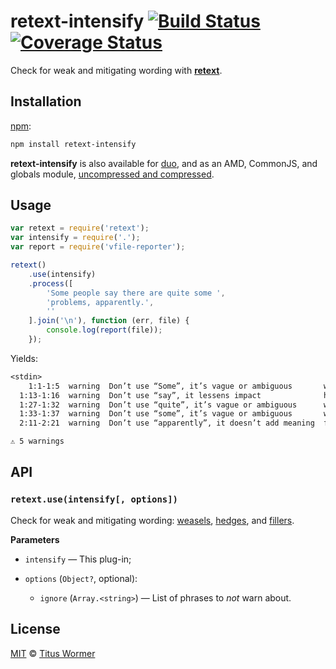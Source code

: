 # retext-intensify [![Build Status][travis-badge]][travis] [![Coverage Status][codecov-badge]][codecov]

Check for weak and mitigating wording with [**retext**][retext].

## Installation

[npm][npm-install]:

```bash
npm install retext-intensify
```

**retext-intensify** is also available for [duo][duo-install], and as an
AMD, CommonJS, and globals module, [uncompressed and compressed][releases].

## Usage

```js
var retext = require('retext');
var intensify = require('.');
var report = require('vfile-reporter');

retext()
    .use(intensify)
    .process([
        'Some people say there are quite some ',
        'problems, apparently.',
        ''
    ].join('\n'), function (err, file) {
        console.log(report(file));
    });
```

Yields:

```txt
<stdin>
    1:1-1:5  warning  Don’t use “Some”, it’s vague or ambiguous       weasel
  1:13-1:16  warning  Don’t use “say”, it lessens impact              hedge
  1:27-1:32  warning  Don’t use “quite”, it’s vague or ambiguous      weasel
  1:33-1:37  warning  Don’t use “some”, it’s vague or ambiguous       weasel
  2:11-2:21  warning  Don’t use “apparently”, it doesn’t add meaning  filler

⚠ 5 warnings
```

## API

### `retext.use(intensify[, options])`

Check for weak and mitigating wording: [weasels][wiki-weasels],
[hedges][wiki-hedges], and [fillers][wiki-fillers].

**Parameters**

*   `intensify` — This plug-in;

*   `options` (`Object?`, optional):

    *   `ignore` (`Array.<string>`)
        — List of phrases to _not_ warn about.

## License

[MIT][license] © [Titus Wormer][author]

<!-- Definitions -->

[travis-badge]: https://img.shields.io/travis/wooorm/retext-intensify.svg

[travis]: https://travis-ci.org/wooorm/retext-intensify

[codecov-badge]: https://img.shields.io/codecov/c/github/wooorm/retext-intensify.svg

[codecov]: https://codecov.io/github/wooorm/retext-intensify

[npm-install]: https://docs.npmjs.com/cli/install

[duo-install]: http://duojs.org/#getting-started

[releases]: https://github.com/wooorm/retext-intensify/releases

[license]: LICENSE

[author]: http://wooorm.com

[retext]: https://github.com/wooorm/retext

[wiki-weasels]: https://en.wikipedia.org/wiki/Weasel_word

[wiki-fillers]: https://en.wikipedia.org/wiki/Filler_(linguistics)

[wiki-hedges]: https://en.wikipedia.org/wiki/Hedge_(linguistics)
